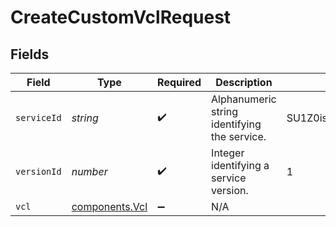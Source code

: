 # CreateCustomVclRequest


## Fields

| Field                                        | Type                                         | Required                                     | Description                                  | Example                                      |
| -------------------------------------------- | -------------------------------------------- | -------------------------------------------- | -------------------------------------------- | -------------------------------------------- |
| `serviceId`                                  | *string*                                     | :heavy_check_mark:                           | Alphanumeric string identifying the service. | SU1Z0isxPaozGVKXdv0eY                        |
| `versionId`                                  | *number*                                     | :heavy_check_mark:                           | Integer identifying a service version.       | 1                                            |
| `vcl`                                        | [components.Vcl](../../models/shared/vcl.md) | :heavy_minus_sign:                           | N/A                                          |                                              |